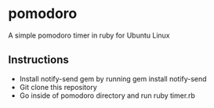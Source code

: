 # pomodoro
A simple pomodoro timer in ruby for Ubuntu Linux

## Instructions
- Install notify-send gem by running gem install notify-send
- Git clone this repository
- Go inside of pomodoro directory and run ruby timer.rb
